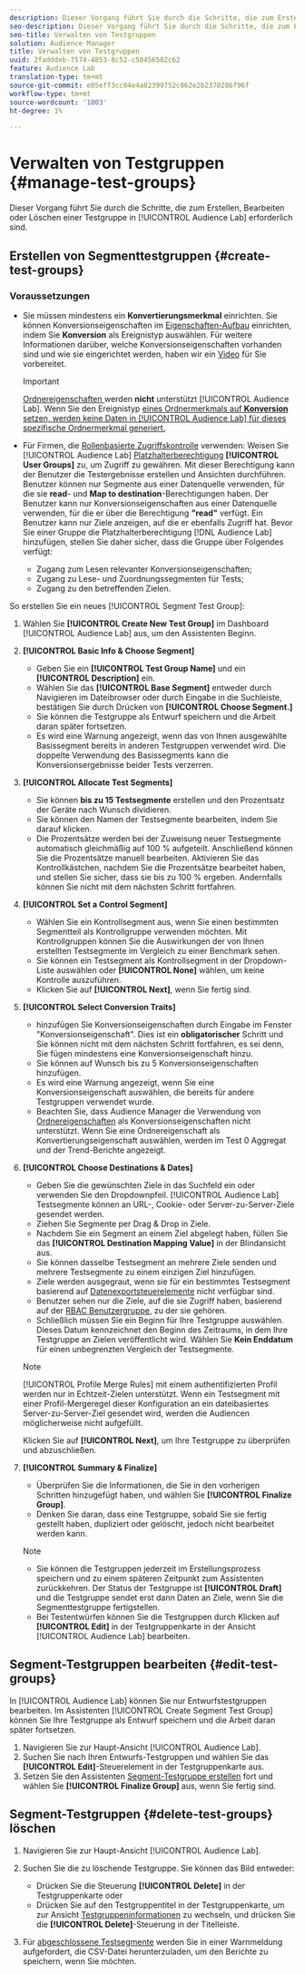 ```yaml
---
description: Dieser Vorgang führt Sie durch die Schritte, die zum Erstellen, Bearbeiten oder Löschen einer Testgruppe in Audience Lab erforderlich sind
seo-description: Dieser Vorgang führt Sie durch die Schritte, die zum Erstellen, Bearbeiten oder Löschen einer Testgruppe in Audience Lab erforderlich sind
seo-title: Verwalten von Testgruppen
solution: Audience Manager
title: Verwalten von Testgruppen
uuid: 2fadddeb-7574-4853-8c52-c58456582c62
feature: Audience Lab
translation-type: tm+mt
source-git-commit: e05eff3cc04e4a82399752c862e2b2370286f96f
workflow-type: tm+mt
source-wordcount: '1003'
ht-degree: 1%

---
```



# Verwalten von Testgruppen {#manage-test-groups}

Dieser Vorgang führt Sie durch die Schritte, die zum Erstellen, Bearbeiten oder Löschen einer Testgruppe in [!UICONTROL Audience Lab] erforderlich sind.

## Erstellen von Segmenttestgruppen {#create-test-groups}

### Voraussetzungen

<!-- create-test-group.xml -->

* Sie müssen mindestens ein **Konvertierungsmerkmal** einrichten. Sie können Konversionseigenschaften im [Eigenschaften-Aufbau](../../features/traits/create-onboarded-rule-based-traits.md) einrichten, indem Sie **Konversion** als Ereignistyp auswählen. Für weitere Informationen darüber, welche Konversionseigenschaften vorhanden sind und wie sie eingerichtet werden, haben wir ein [Video](https://helpx.adobe.com/audience-manager/kt/using/creating-conversion-traits-feature-video-use.html) für Sie vorbereitet.

   >[!IMPORTANT]
   >
   >[Ordnereigenschaften ](../../features/traits/about-folder-traits.md) werden  **nicht** unterstützt  [!UICONTROL Audience Lab]. Wenn Sie den Ereignistyp [eines Ordnermerkmals auf **Konversion** setzen, werden keine Daten in [!UICONTROL Audience Lab] für dieses spezifische Ordnermerkmal generiert.](../../features/traits/create-onboarded-rule-based-traits.md)

* Für Firmen, die [Rollenbasierte Zugriffskontrolle](../../features/administration/administration-overview.md) verwenden: Weisen Sie [!UICONTROL Audience Lab] [Platzhalterberechtigung](../../features/administration/administration-overview.md#wild-card-permissions) **[!UICONTROL User Groups]** zu, um Zugriff zu gewähren. Mit dieser Berechtigung kann der Benutzer die Testergebnisse erstellen und Ansichten durchführen. Benutzer können nur Segmente aus einer Datenquelle verwenden, für die sie **read**- und **Map to destination**-Berechtigungen haben. Der Benutzer kann nur Konversionseigenschaften aus einer Datenquelle verwenden, für die er über die Berechtigung **&quot;read&quot;** verfügt. Ein Benutzer kann nur Ziele anzeigen, auf die er ebenfalls Zugriff hat. Bevor Sie einer Gruppe die Platzhalterberechtigung [!DNL Audience Lab] hinzufügen, stellen Sie daher sicher, dass die Gruppe über Folgendes verfügt:
   * Zugang zum Lesen relevanter Konversionseigenschaften;
   * Zugang zu Lese- und Zuordnungssegmenten für Tests;
   * Zugang zu den betreffenden Zielen.

So erstellen Sie ein neues [!UICONTROL Segment Test Group]:

1. Wählen Sie **[!UICONTROL Create New Test Group]** im Dashboard [!UICONTROL Audience Lab] aus, um den Assistenten Beginn.
1. **[!UICONTROL Basic Info & Choose Segment]**

   * Geben Sie ein **[!UICONTROL Test Group Name]** und ein **[!UICONTROL Description]** ein.
   * Wählen Sie das **[!UICONTROL Base Segment]** entweder durch Navigieren im Dateibrowser oder durch Eingabe in die Suchleiste, bestätigen Sie durch Drücken von **[!UICONTROL Choose Segment.]**
   * Sie können die Testgruppe als Entwurf speichern und die Arbeit daran später fortsetzen.
   * Es wird eine Warnung angezeigt, wenn das von Ihnen ausgewählte Basissegment bereits in anderen Testgruppen verwendet wird. Die doppelte Verwendung des Basissegments kann die Konversionsergebnisse beider Tests verzerren.

1. **[!UICONTROL Allocate Test Segments]**

   * Sie können **bis zu 15 Testsegmente** erstellen und den Prozentsatz der Geräte nach Wunsch dividieren.
   * Sie können den Namen der Testsegmente bearbeiten, indem Sie darauf klicken.
   * Die Prozentsätze werden bei der Zuweisung neuer Testsegmente automatisch gleichmäßig auf 100 % aufgeteilt. Anschließend können Sie die Prozentsätze manuell bearbeiten. Aktivieren Sie das Kontrollkästchen, nachdem Sie die Prozentsätze bearbeitet haben, und stellen Sie sicher, dass sie bis zu 100 % ergeben. Andernfalls können Sie nicht mit dem nächsten Schritt fortfahren.

1. **[!UICONTROL Set a Control Segment]**

   * Wählen Sie ein Kontrollsegment aus, wenn Sie einen bestimmten Segmentteil als Kontrollgruppe verwenden möchten. Mit Kontrollgruppen können Sie die Auswirkungen der von Ihnen erstellten Testsegmente im Vergleich zu einer Benchmark sehen.
   * Sie können ein Testsegment als Kontrollsegment in der Dropdown-Liste auswählen oder **[!UICONTROL None]** wählen, um keine Kontrolle auszuführen.
   * Klicken Sie auf **[!UICONTROL Next]**, wenn Sie fertig sind.

1. **[!UICONTROL Select Conversion Traits]**

   * hinzufügen Sie Konversionseigenschaften durch Eingabe im Fenster &quot;Konversionseigenschaft&quot;. Dies ist ein **obligatorischer** Schritt und Sie können nicht mit dem nächsten Schritt fortfahren, es sei denn, Sie fügen mindestens eine Konversionseigenschaft hinzu.
   * Sie können auf Wunsch bis zu 5 Konversionseigenschaften hinzufügen.
   * Es wird eine Warnung angezeigt, wenn Sie eine Konversionseigenschaft auswählen, die bereits für andere Testgruppen verwendet wurde.
   * Beachten Sie, dass Audience Manager die Verwendung von [Ordnereigenschaften](/help/using/features/traits/about-folder-traits.md) als Konversionseigenschaften nicht unterstützt. Wenn Sie eine Ordnereigenschaft als Konvertierungseigenschaft auswählen, werden im Test 0 Aggregat und der Trend-Berichte angezeigt.

1. **[!UICONTROL Choose Destinations & Dates]**

   * Geben Sie die gewünschten Ziele in das Suchfeld ein oder verwenden Sie den Dropdownpfeil. [!UICONTROL Audience Lab] Testsegmente können an URL-, Cookie- oder Server-zu-Server-Ziele gesendet werden.
   * Ziehen Sie Segmente per Drag &amp; Drop in Ziele.
   * Nachdem Sie ein Segment an einem Ziel abgelegt haben, füllen Sie das **[!UICONTROL Destination Mapping Value]** in der Blindansicht aus.
   * Sie können dasselbe Testsegment an mehrere Ziele senden und mehrere Testsegmente zu einem einzigen Ziel hinzufügen.
   * Ziele werden ausgegraut, wenn sie für ein bestimmtes Testsegment basierend auf [Datenexportsteuerelemente](../../features/data-export-controls.md) nicht verfügbar sind.
   * Benutzer sehen nur die Ziele, auf die sie Zugriff haben, basierend auf der [RBAC Benutzergruppe](../../features/administration/administration-overview.md), zu der sie gehören.
   * Schließlich müssen Sie ein Beginn für Ihre Testgruppe auswählen. Dieses Datum kennzeichnet den Beginn des Zeitraums, in dem Ihre Testgruppe an Zielen veröffentlicht wird. Wählen Sie **Kein Enddatum** für einen unbegrenzten Vergleich der Testsegmente.

   >[!NOTE]
   >
   >[!UICONTROL Profile Merge Rules] mit einem authentifizierten Profil werden nur in Echtzeit-Zielen unterstützt. Wenn ein Testsegment mit einer Profil-Mergeregel dieser Konfiguration an ein dateibasiertes Server-zu-Server-Ziel gesendet wird, werden die Audiencen möglicherweise nicht aufgefüllt.

   Klicken Sie auf **[!UICONTROL Next]**, um Ihre Testgruppe zu überprüfen und abzuschließen.

1. **[!UICONTROL Summary & Finalize]**

   * Überprüfen Sie die Informationen, die Sie in den vorherigen Schritten hinzugefügt haben, und wählen Sie **[!UICONTROL Finalize Group]**.
   * Denken Sie daran, dass eine Testgruppe, sobald Sie sie fertig gestellt haben, dupliziert oder gelöscht, jedoch nicht bearbeitet werden kann.

   >[!NOTE]
   >* Sie können die Testgruppen jederzeit im Erstellungsprozess speichern und zu einem späteren Zeitpunkt zum Assistenten zurückkehren. Der Status der Testgruppe ist **[!UICONTROL Draft]** und die Testgruppe sendet erst dann Daten an Ziele, wenn Sie die Segmenttestgruppe fertigstellen.
   >* Bei Testentwürfen können Sie die Testgruppen durch Klicken auf **[!UICONTROL Edit]** in der Testgruppenkarte in der Ansicht [!UICONTROL Audience Lab] bearbeiten.


## Segment-Testgruppen bearbeiten {#edit-test-groups}

In [!UICONTROL Audience Lab] können Sie nur Entwurfstestgruppen bearbeiten. Im Assistenten [!UICONTROL Create Segment Test Group] können Sie Ihre Testgruppe als Entwurf speichern und die Arbeit daran später fortsetzen.

1. Navigieren Sie zur Haupt-Ansicht [!UICONTROL Audience Lab].
1. Suchen Sie nach Ihren Entwurfs-Testgruppen und wählen Sie das **[!UICONTROL Edit]**-Steuerelement in der Testgruppenkarte aus.
1. Setzen Sie den Assistenten [Segment-Testgruppe erstellen](../../features/audience-lab/audience-lab-manage-test-groups.md#create-test-groups) fort und wählen Sie **[!UICONTROL Finalize Group]** aus, wenn Sie fertig sind.

## Segment-Testgruppen {#delete-test-groups} löschen

1. Navigieren Sie zur Haupt-Ansicht [!UICONTROL Audience Lab].
1. Suchen Sie die zu löschende Testgruppe. Sie können das Bild entweder:

   * Drücken Sie die Steuerung **[!UICONTROL Delete]** in der Testgruppenkarte oder
   * Drücken Sie auf den Testgruppentitel in der Testgruppenkarte, um zur Ansicht [Testgruppeninformationen](../../features/audience-lab/audience-lab-information-view.md) zu wechseln, und drücken Sie die **[!UICONTROL Delete]**-Steuerung in der Titelleiste.

1. Für [abgeschlossene Testsegmente](../../features/audience-lab/audience-lab.md#status) werden Sie in einer Warnmeldung aufgefordert, die CSV-Datei herunterzuladen, um den Berichte zu speichern, wenn Sie möchten.
